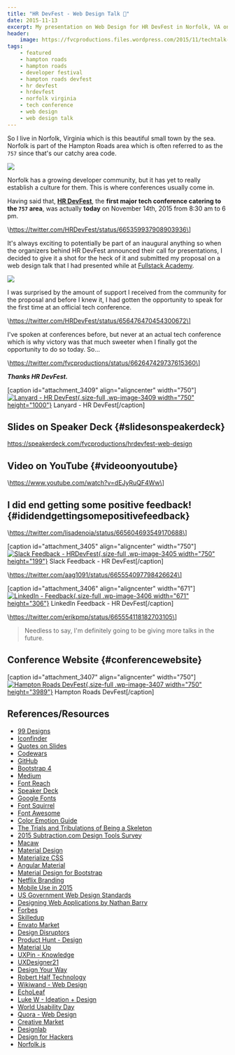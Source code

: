 ```yaml
---
title: "HR DevFest - Web Design Talk 🎨️"
date: 2015-11-13
excerpt: My presentation on Web Design for HR DevFest in Norfolk, VA on November 14th, 2015.
header:
    image: https://fvcproductions.files.wordpress.com/2015/11/techtalk-001.jpeg?w=1024&h=435&crop=1
tags:
    - featured
    - hampton roads
    - hampton roads
    - developer festival
    - hampton roads devfest
    - hr devfest
    - hrdevfest
    - norfolk virginia
    - tech conference
    - web design
    - web design talk
---
```


So I live in Norfolk, Virginia which is this beautiful small town by the
sea. Norfolk is part of the Hampton Roads area which is often referred
to as the `757` since that's our catchy area code.

![](https://sci.odu.edu/bem/images/Photos/Downtown%20Norfolk%20Photo.jpg)

Norfolk has a growing developer community, but it has yet to really
establish a culture for them. This is where conferences usually come in.

Having said that, **[HR DevFest](https://hrdevfest.org "HRDevFest")**,
the **first major tech conference catering to the `757` area**, was
actually **today** on November 14th, 2015 from 8:30 am to 6 pm.

\https://twitter.com/HRDevFest/status/665359937908903936\]

It's always exciting to potentially be part of an inaugural anything so
when the organizers behind HR DevFest announced their call for
presentations, I decided to give it a shot for the heck of it and
submitted my proposal on a web design talk that I had presented while at
[Fullstack Academy](https://fullstackacademy.com "Fullstack Academy").

![](https://i.stack.imgur.com/7cBUc.jpg)

I was surprised by the amount of support I received from the community
for the proposal and before I knew it, I had gotten the opportunity to
speak for the first time at an official tech conference.

\https://twitter.com/HRDevFest/status/656476470454300672\]

I've spoken at conferences before, but never at an actual tech
conference which is why victory was that much sweeter when I finally got
the opportunity to do so today. So…

\https://twitter.com/fvcproductions/status/662647429737615360\]

***Thanks HR DevFest.***

\[caption id="attachment\_3409" align="aligncenter"
width="750"\][![Lanyard - HR
DevFest](https://fvcproductions.files.wordpress.com/2015/11/img_0100.jpg){.size-full
.wp-image-3409 width="750"
height="1000"}](https://fvcproductions.com/blog/2015/11/13/hrdevfest-talk/img_0100/)
Lanyard - HR DevFest\[/caption\]

Slides on Speaker Deck {#slidesonspeakerdeck}
----------------------

https://speakerdeck.com/fvcproductions/hrdevfest-web-design

Video on YouTube {#videoonyoutube}
----------------

\https://www.youtube.com/watch?v=dEJyRuQF4Ww\]

I did end getting some positive feedback! {#ididendgettingsomepositivefeedback}
-----------------------------------------

\https://twitter.com/lisadenoia/status/665604693549170688\]

\[caption id="attachment\_3405" align="aligncenter"
width="750"\][![Slack Feedback -
HRDevFest](https://fvcproductions.files.wordpress.com/2015/11/screenshot-2015-11-14-20-14-11.png){.size-full
.wp-image-3405 width="750"
height="199"}](https://fvcproductions.com/blog/2015/11/13/hrdevfest-talk/screenshot-2015-11-14-20-14-11/)
Slack Feedback - HR DevFest\[/caption\]

\https://twitter.com/aag1091/status/665554097798426624\]

\[caption id="attachment\_3406" align="aligncenter"
width="671"\][![LinkedIn -
Feedback](https://fvcproductions.files.wordpress.com/2015/11/screenshot-2015-11-14-23-14-32.png){.size-full
.wp-image-3406 width="671"
height="306"}](https://fvcproductions.com/blog/2015/11/13/hrdevfest-talk/screenshot-2015-11-14-23-14-32/)
LinkedIn Feedback - HR DevFest\[/caption\]

\https://twitter.com/erikpmp/status/665554118182703105\]

> Needless to say, I'm definitely going to be giving more talks in the
> future.

Conference Website {#conferencewebsite}
------------------

\[caption id="attachment\_3407" align="aligncenter"
width="750"\][![Hampton Roads
DevFest](https://fvcproductions.files.wordpress.com/2015/11/hampton-roads-devfest.jpg){.size-full
.wp-image-3407 width="750" height="3989"}](https://hrdevfest.org/)
Hampton Roads DevFest\[/caption\]

References/Resources
--------------------

- [99 Designs](https://99designs.com/)
- [Iconfinder](https://www.iconfinder.com/iconsets/iconsimple-logotypes)
- [Quotes on Slides](https://quotesonslides.ideationkings.com/)
- [Codewars](https://codewars.com)
- [GitHub](https://github.com)
- [Bootstrap 4](https://v4-alpha.getbootstrap.com/)
- [Medium](https://medium.com/tag/design)
- [Font Reach](https://fontreach.com)
- [Speaker Deck](https://speakerdeck.com/p/featured)
- [Google Fonts](https://google.com/fonts)
- [Font Squirrel](https://fontsquirrel.com/)
- [Font Awesome](https://fontawesome.com/)
- [Color Emotion Guide](https://visual.ly/color-emotion-guide)
- [The Trials and Tribulations of Being a Skeleton](https://vimeo.com/108496060)
- [2015 Subtraction.com Design Tools Survey](https://tools.subtraction.com/)
- [Macaw](https://macaw.co)
- [Material Design](https://www.google.com/design/spec/material-design/introduction.html)
- [Materialize CSS](https://materializecss.com/)
- [Angular Material](https://material.angularjs.org/latest/)
- [Material Design for Bootstrap](https://fezvrasta.github.io/bootstrap-material-design/)
- [Netflix Branding](https://gretelny.com/project/56/netflix-branding)
- [Mobile Use in 2015](https://www.pewinternet.org/2015/04/01/us-smartphone-use-in-2015/)
- [US Government Web Design Standards](https://playbook.cio.gov/designstandards/)
- [Designing Web Applications by Nathan Barry](https://nathanbarry.com/webapps/)
- [Forbes](https://www.forbes.com/sites/calebmelby/2012/10/05/the-top-5-ugliest-billionaire-websites/)
- [Skilledup](https://www.skilledup.com/articles/christopher-nolan-movies-teach-winning-hackathons)
- [Envato Market](https://themeforest.net/community/market)
- [Design Disruptors](https://designdisruptors.com)
- [Product Hunt - Design](https://www.producthunt.com/#!/s/posts/design)
- [Material Up](https://www.materialup.com/)
- [UXPin - Knowledge](https://www.uxpin.com/knowledge.html)
- [UXDesigner21](https://uxdesigner21.com/)
- [Design Your Way](www.designyourway.net/blog/inspiration/the-case-against-using-bootstrap-to-design-websites/)
- [Robert Half Technology](www.roberthalf.com/technology/blog/6-reasons-why-coders-should-understand-design)
- [Wikiwand - Web Design](https://www.wikiwand.com/en/Web_design)
- [EchoLeaf](https://www.echoleaf.com/blog/why-website-design-so-important)
- [Luke W - Ideation + Design](https://www.lukew.com/ff/entry.asp?1945)
- [World Usability Day](https://worldusabilityday.org/)
- [Quora - Web Design](https://www.quora.com/topic/Web-Design)
- [Creative Market](https://creativemarket.com)
- [Designlab](https://trydesignlab.com/)
- [Design for Hackers](https://designforhackers.com)
- [Norfolk.js](https://www.meetup.com/NorfolkJS/)

